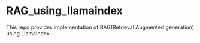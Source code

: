 # RAG_using_llamaindex
This repo provides implementation of RAG(Retrieval Augmented generation) using LlamaIndex
